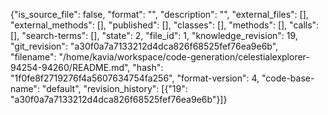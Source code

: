 {"is_source_file": false, "format": "", "description": "", "external_files": [], "external_methods": [], "published": [], "classes": [], "methods": [], "calls": [], "search-terms": [], "state": 2, "file_id": 1, "knowledge_revision": 19, "git_revision": "a30f0a7a7133212d4dca826f68525fef76ea9e6b", "filename": "/home/kavia/workspace/code-generation/celestialexplorer-94254-94260/README.md", "hash": "1f0fe8f2719276f4a5607634754fa256", "format-version": 4, "code-base-name": "default", "revision_history": [{"19": "a30f0a7a7133212d4dca826f68525fef76ea9e6b"}]}